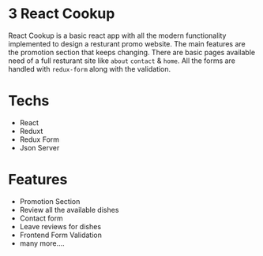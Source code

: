 # 3 React Cookup

React Cookup is a basic react app with all the modern functionality implemented to design a resturant promo website. The main features are the promotion section that keeps changing. There are basic pages available need of a full resturant site like `about` `contact` & `home`. All the forms are handled with `redux-form` along with the validation.

# Techs

- React
- Reduxt
- Redux Form
- Json Server

# Features

- Promotion Section
- Review all the available dishes
- Contact form
- Leave reviews for dishes
- Frontend Form Validation
- many more....
